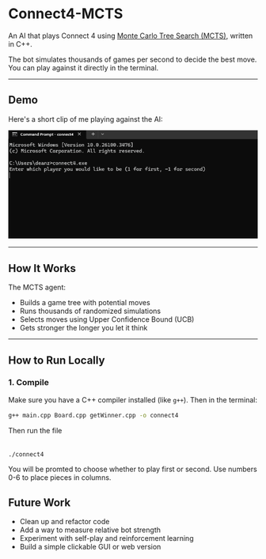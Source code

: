 # Connect4-MCTS

An AI that plays Connect 4 using [Monte Carlo Tree Search (MCTS)](https://en.wikipedia.org/wiki/Monte_Carlo_tree_search), written in C++.

The bot simulates thousands of games per second to decide the best move. You can play against it directly in the terminal.

---

## Demo

Here's a short clip of me playing against the AI:

![Demo GIF](demo/demo.gif)

---

## How It Works

The MCTS agent:
- Builds a game tree with potential moves
- Runs thousands of randomized simulations
- Selects moves using Upper Confidence Bound (UCB)
- Gets stronger the longer you let it think

---

## How to Run Locally

### 1. Compile

Make sure you have a C++ compiler installed (like `g++`). Then in the terminal:

```bash
g++ main.cpp Board.cpp getWinner.cpp -o connect4
```

Then run the file
```bash

./connect4
```
You will be promted to choose whether to play first or second. Use numbers 0-6 to place pieces in columns.

## Future Work

- Clean up and refactor code
- Add a way to measure relative bot strength
- Experiment with self-play and reinforcement learning
- Build a simple clickable GUI or web version

